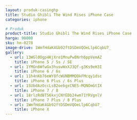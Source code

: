 ```yaml
---
layout: produk-casinghp
title: Studio Ghibli The Wind Rises iPhone Case
categories: iphone

# Produk
product-title: Studio Ghibli The Wind Rises iPhone Case
harga: 90000
sku: hn-0278
image-drive: 1WmfHdaK4Gb92ftDSDmVQOeLlp6CqbU7_
gallery:
  - url: 13WGl0Ogp4KjXre1MnuPw8Nrh6ppVemAZ
    title: iPhone 5 / 5s / SE
  - url: 1YMGn6WfwGx3huswWxXJ3Qf-g3Ks9eH3I
    title: iPhone 6 / 6s
  - url: 11h4nKb76eWY8fcWUNBMMQOkFMcqy1dsc
    title: iPhone 6 Plus / 6s Plus
  - url: 1SUbdAzOccLsB2oebgxCNES-MQNOmGtIX
    title: iPhone 7 / 8
  - url: 18rlzRdBT56kxjCNYEDb24wm71YRVgnlV
    title: iPhone 7 Plus / 8 Plus
  - url: 1WmfHdaK4Gb92ftDSDmVQOeLlp6CqbU7_
    title: iPhone X
---
```

